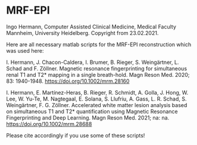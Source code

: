 # MRF-EPI
Ingo Hermann, Computer Assisted Clinical Medicine, Medical Faculty Mannheim, University Heidelberg.
Copyright from 23.02.2021.

Here are all necessary matlab scripts for the MRF-EPI reconstruction which was used here:

I. Hermann, J. Chacon-Caldera, I. Brumer, B. Rieger, S. Weingärtner, L. Schad and F. Zöllner.
Magnetic resonance fingerprinting for simultaneous renal T1 and T2* mapping in a single breath-hold.
Magn Reson Med. 2020; 83: 1940-1948. https://doi.org/10.1002/mrm.28160

I. Hermann, E. Martínez-Heras, B. Rieger, R. Schmidt, A. Golla, J. Hong, W. Lee, W. Yu-Te, M. Nagtegaal, E. Solana, S. Llufriu, A. Gass, L. R. Schad, S. Weingärtner, F. G. Zöllner.
Accelerated white matter lesion analysis based on simultaneous T1 and T2* quantification using Magnetic Resonance Fingerprinting and Deep Learning.
Magn Reson Med. 2021; na: na. https://doi.org/10.1002/mrm.28688

Please cite accordingly if you use some of these scripts!
